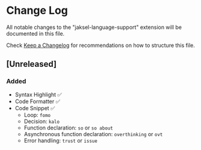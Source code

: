 # Change Log

All notable changes to the "jaksel-language-support" extension will be documented in this file.

Check [Keep a Changelog](http://keepachangelog.com/) for recommendations on how to structure this file.

## [Unreleased]

### Added

- Syntax Highlight ✅
- Code Formatter ✅
- Code Snippet ✅
  - Loop: `fomo`
  - Decision: `kalo`
  - Function declaration: `so` or `so about`
  - Asynchronous function declaration: `overthinking` or `ovt`
  - Error handling: `trust` or `issue`
